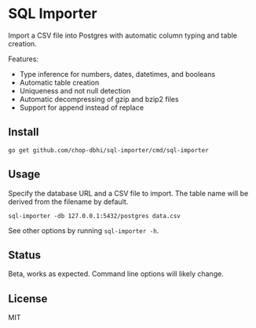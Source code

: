 # SQL Importer

Import a CSV file into Postgres with automatic column typing and table creation.

Features:

- Type inference for numbers, dates, datetimes, and booleans
- Automatic table creation
- Uniqueness and not null detection
- Automatic decompressing of gzip and bzip2 files
- Support for append instead of replace

## Install

```
go get github.com/chop-dbhi/sql-importer/cmd/sql-importer
```

## Usage

Specify the database URL and a CSV file to import. The table name will be derived from the filename by default.

```
sql-importer -db 127.0.0.1:5432/postgres data.csv
```

See other options by running `sql-importer -h`.

## Status

Beta, works as expected. Command line options will likely change.

## License

MIT
